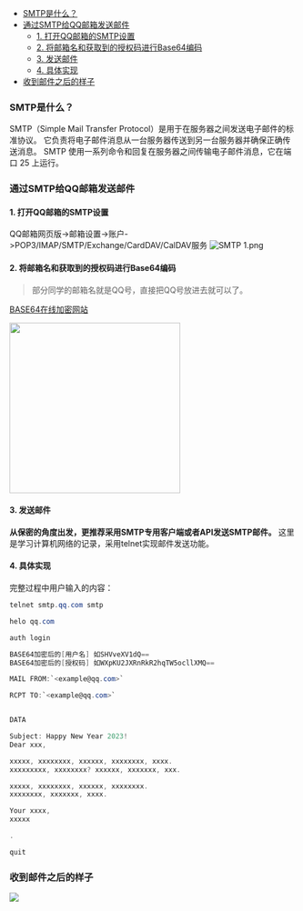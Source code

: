 - [SMTP是什么？](#smtp是什么)
- [通过SMTP给QQ邮箱发送邮件](#通过smtp给qq邮箱发送邮件)
  - [1. 打开QQ邮箱的SMTP设置](#1-打开qq邮箱的smtp设置)
  - [2. 将邮箱名和获取到的授权码进行Base64编码](#2-将邮箱名和获取到的授权码进行base64编码)
  - [3. 发送邮件](#3-发送邮件)
  - [4. 具体实现](#4-具体实现)
- [收到邮件之后的样子](#收到邮件之后的样子)

### SMTP是什么？

SMTP（Simple Mail Transfer Protocol）是用于在服务器之间发送电子邮件的标准协议。 它负责将电子邮件消息从一台服务器传送到另一台服务器并确保正确传送消息。 SMTP 使用一系列命令和回复在服务器之间传输电子邮件消息，它在端口 25 上运行。

### 通过SMTP给QQ邮箱发送邮件

#### 1. 打开QQ邮箱的SMTP设置

QQ邮箱网页版->邮箱设置->账户->POP3/IMAP/SMTP/Exchange/CardDAV/CalDAV服务
![SMTP 1.png](https://s2.loli.net/2023/01/31/245uRUEVnT3msb6.png)

#### 2. 将邮箱名和获取到的授权码进行Base64编码

> 部分同学的邮箱名就是QQ号，直接把QQ号放进去就可以了。

[BASE64在线加密网站](https://base64.us/)

<img src="https://s2.loli.net/2023/01/31/qBKfXhpSGsgkQUy.png" height="300"></a>

#### 3. 发送邮件

**从保密的角度出发，更推荐采用SMTP专用客户端或者API发送SMTP邮件。**
这里是学习计算机网络的记录，采用telnet实现邮件发送功能。

#### 4. 具体实现

完整过程中用户输入的内容：

```C#
telnet smtp.qq.com smtp

helo qq.com

auth login

BASE64加密后的[用户名] 如SHVveXV1dQ==
BASE64加密后的[授权码] 如WXpKU2JXRnRkR2hqTW5ocllXMQ==

MAIL FROM:`<example@qq.com>`

RCPT TO:`<example@qq.com>`


DATA

Subject: Happy New Year 2023!
Dear xxx,

xxxxx, xxxxxxxx, xxxxxx, xxxxxxxx, xxxx.
xxxxxxxxx, xxxxxxxx? xxxxxx, xxxxxxx, xxx.

xxxxx, xxxxxxxx, xxxxxx, xxxxxxxx.
xxxxxxxx, xxxxxxx, xxxx.

Your xxxx,
xxxxx

.

quit
```

### 收到邮件之后的样子

<img src="https://s2.loli.net/2023/01/31/9YyE8TR2jLJ4B1I.png" ></a>